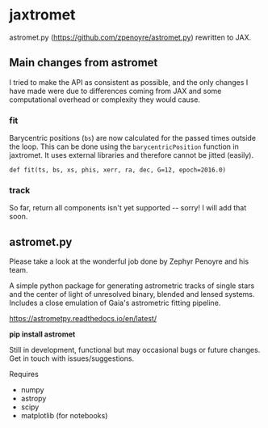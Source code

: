 # jaxtromet

astromet.py (https://github.com/zpenoyre/astromet.py) rewritten to JAX.

## Main changes from astromet

I tried to make the API as  consistent as possible, and the only changes I have made were due to differences coming from JAX and some computational overhead or complexity they would cause.

### fit

Barycentric positions (```bs```) are now calculated for the passed times outside the loop. This can be done using the ```barycentricPosition``` function in jaxtromet. It uses external libraries and therefore cannot be jitted (easily).

```def fit(ts, bs, xs, phis, xerr, ra, dec, G=12, epoch=2016.0)```

### track

So far, return all components isn't yet supported -- sorry! I will add that soon.

## astromet.py

Please take a look at the wonderful job done by Zephyr Penoyre and his team.

A simple python package for generating astrometric tracks of single stars and the center of light of unresolved binary, blended and lensed systems. Includes a close emulation of Gaia's astrometric fitting pipeline.

https://astrometpy.readthedocs.io/en/latest/

**pip install astromet**

Still in development, functional but may occasional bugs or future changes. Get in touch with issues/suggestions.

Requires
- numpy
- astropy
- scipy
- matplotlib (for notebooks)
